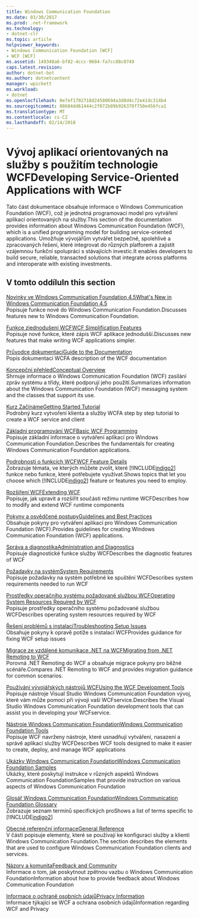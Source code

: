 ```yaml
---
title: Windows Communication Foundation
ms.date: 03/30/2017
ms.prod: .net-framework
ms.technology:
- dotnet-clr
ms.topic: article
helpviewer_keywords:
- Windows Communication Foundation [WCF]
- WCF [WCF]
ms.assetid: 149348a6-bf82-4ccc-9604-fa7cc88c0749
caps.latest.revision: 
author: dotnet-bot
ms.author: dotnetcontent
manager: wpickett
ms.workload:
- dotnet
ms.openlocfilehash: 0e7ef1702718d24580694a3d0d4c72e41dc314b4
ms.sourcegitcommit: 08684dd61444c2f072b89b926370f750e456fca1
ms.translationtype: MT
ms.contentlocale: cs-CZ
ms.lasthandoff: 02/14/2018
---
```

# <a name="developing-service-oriented-applications-with-wcf"></a><span data-ttu-id="c303d-102">Vývoj aplikací orientovaných na služby s použitím technologie WCF</span><span class="sxs-lookup"><span data-stu-id="c303d-102">Developing Service-Oriented Applications with WCF</span></span>
<span data-ttu-id="c303d-103">Tato část dokumentace obsahuje informace o Windows Communication Foundation (WCF), což je jednotná programovací model pro vytváření aplikací orientovaných na služby.</span><span class="sxs-lookup"><span data-stu-id="c303d-103">This section of the documentation provides information about Windows Communication Foundation (WCF), which is a unified programming model for building service-oriented applications.</span></span> <span data-ttu-id="c303d-104">Umožňuje vývojářům vytvářet bezpečné, spolehlivé a zpracovaných řešení, které integrovat do různých platforem a zajistit vzájemnou funkční spolupráci s stávajících investic.</span><span class="sxs-lookup"><span data-stu-id="c303d-104">It enables developers to build secure, reliable, transacted solutions that integrate across platforms and interoperate with existing investments.</span></span>
 
## <a name="in-this-section"></a><span data-ttu-id="c303d-105">V tomto oddílu</span><span class="sxs-lookup"><span data-stu-id="c303d-105">In this section</span></span>  
 [<span data-ttu-id="c303d-106">Novinky ve Windows Communication Foundation 4.5</span><span class="sxs-lookup"><span data-stu-id="c303d-106">What's New in Windows Communication Foundation 4.5</span></span>](../../../docs/framework/wcf/whats-new.md)  
 <span data-ttu-id="c303d-107">Popisuje funkce nové do Windows Communication Foundation.</span><span class="sxs-lookup"><span data-stu-id="c303d-107">Discusses features new to Windows Communication Foundation.</span></span>  
  
 [<span data-ttu-id="c303d-108">Funkce zjednodušení WCF</span><span class="sxs-lookup"><span data-stu-id="c303d-108">WCF Simplification Features</span></span>](../../../docs/framework/wcf/wcf-simplification-features.md)  
 <span data-ttu-id="c303d-109">Popisuje nové funkce, které zápis WCF aplikace jednodušší.</span><span class="sxs-lookup"><span data-stu-id="c303d-109">Discusses new features that make writing WCF applications simpler.</span></span>  
  
 [<span data-ttu-id="c303d-110">Průvodce dokumentací</span><span class="sxs-lookup"><span data-stu-id="c303d-110">Guide to the Documentation</span></span>](../../../docs/framework/wcf/guide-to-the-documentation.md)  
 <span data-ttu-id="c303d-111">Popis dokumentaci WCF</span><span class="sxs-lookup"><span data-stu-id="c303d-111">A description of the WCF documentation</span></span>  
  
 [<span data-ttu-id="c303d-112">Koncepční přehled</span><span class="sxs-lookup"><span data-stu-id="c303d-112">Conceptual Overview</span></span>](../../../docs/framework/wcf/conceptual-overview.md)  
 <span data-ttu-id="c303d-113">Shrnuje informace o Windows Communication Foundation (WCF) zasílání zpráv systému a třídy, které podporují jeho použití.</span><span class="sxs-lookup"><span data-stu-id="c303d-113">Summarizes information about the Windows Communication Foundation (WCF) messaging system and the classes that support its use.</span></span>  
  
 [<span data-ttu-id="c303d-114">Kurz Začínáme</span><span class="sxs-lookup"><span data-stu-id="c303d-114">Getting Started Tutorial</span></span>](../../../docs/framework/wcf/getting-started-tutorial.md)  
 <span data-ttu-id="c303d-115">Podrobný kurz vytvoření klienta a služby WCF</span><span class="sxs-lookup"><span data-stu-id="c303d-115">A step by step tutorial to create a WCF service and client</span></span>  
  
 [<span data-ttu-id="c303d-116">Základní programování WCF</span><span class="sxs-lookup"><span data-stu-id="c303d-116">Basic WCF Programming</span></span>](../../../docs/framework/wcf/basic-wcf-programming.md)  
 <span data-ttu-id="c303d-117">Popisuje základní informace o vytváření aplikací pro Windows Communication Foundation.</span><span class="sxs-lookup"><span data-stu-id="c303d-117">Describes the fundamentals for creating Windows Communication Foundation applications.</span></span>  
  
 [<span data-ttu-id="c303d-118">Podrobnosti o funkcích WCF</span><span class="sxs-lookup"><span data-stu-id="c303d-118">WCF Feature Details</span></span>](../../../docs/framework/wcf/feature-details/index.md)  
 <span data-ttu-id="c303d-119">Zobrazuje témata, ve kterých můžete zvolit, které [!INCLUDE[indigo2](../../../includes/indigo2-md.md)] funkce nebo funkce, které potřebujete využívat.</span><span class="sxs-lookup"><span data-stu-id="c303d-119">Shows topics that let you choose which [!INCLUDE[indigo2](../../../includes/indigo2-md.md)] feature or features you need to employ.</span></span>  
  
 [<span data-ttu-id="c303d-120">Rozšíření WCF</span><span class="sxs-lookup"><span data-stu-id="c303d-120">Extending WCF</span></span>](../../../docs/framework/wcf/extending/index.md)  
 <span data-ttu-id="c303d-121">Popisuje, jak upravit a rozšířit součásti režimu runtime WCF</span><span class="sxs-lookup"><span data-stu-id="c303d-121">Describes how to modify and extend WCF runtime components</span></span>  
  
 [<span data-ttu-id="c303d-122">Pokyny a osvědčené postupy</span><span class="sxs-lookup"><span data-stu-id="c303d-122">Guidelines and Best Practices</span></span>](../../../docs/framework/wcf/guidelines-and-best-practices.md)  
 <span data-ttu-id="c303d-123">Obsahuje pokyny pro vytváření aplikací pro Windows Communication Foundation (WCF).</span><span class="sxs-lookup"><span data-stu-id="c303d-123">Provides guidelines for creating Windows Communication Foundation (WCF) applications.</span></span>  
  
 [<span data-ttu-id="c303d-124">Správa a diagnostika</span><span class="sxs-lookup"><span data-stu-id="c303d-124">Administration and Diagnostics</span></span>](../../../docs/framework/wcf/diagnostics/index.md)  
 <span data-ttu-id="c303d-125">Popisuje diagnostické funkce služby WCF</span><span class="sxs-lookup"><span data-stu-id="c303d-125">Describes the diagnostic features of WCF</span></span>  
  
 [<span data-ttu-id="c303d-126">Požadavky na systém</span><span class="sxs-lookup"><span data-stu-id="c303d-126">System Requirements</span></span>](../../../docs/framework/wcf/wcf-system-requirements.md)  
 <span data-ttu-id="c303d-127">Popisuje požadavky na systém potřebné ke spuštění WCF</span><span class="sxs-lookup"><span data-stu-id="c303d-127">Describes system requirements needed to run WCF</span></span>  
  
 [<span data-ttu-id="c303d-128">Prostředky operačního systému požadované službou WCF</span><span class="sxs-lookup"><span data-stu-id="c303d-128">Operating System Resources Required by WCF</span></span>](../../../docs/framework/wcf/operating-system-resources-required-by-wcf.md)  
 <span data-ttu-id="c303d-129">Popisuje prostředky operačního systému požadované službou WCF</span><span class="sxs-lookup"><span data-stu-id="c303d-129">Describes operating system resources required by WCF</span></span>  
  
 [<span data-ttu-id="c303d-130">Řešení problémů s instalací</span><span class="sxs-lookup"><span data-stu-id="c303d-130">Troubleshooting Setup Issues</span></span>](../../../docs/framework/wcf/troubleshooting-setup-issues.md)  
 <span data-ttu-id="c303d-131">Obsahuje pokyny k opravě potíže s instalací WCF</span><span class="sxs-lookup"><span data-stu-id="c303d-131">Provides guidance for fixing WCF setup issues</span></span>  
  
 [<span data-ttu-id="c303d-132">Migrace ze vzdálené komunikace .NET na WCF</span><span class="sxs-lookup"><span data-stu-id="c303d-132">Migrating from .NET Remoting to WCF</span></span>](../../../docs/framework/wcf/migrating-from-net-remoting-to-wcf.md)  
 <span data-ttu-id="c303d-133">Porovná .NET Remoting do WCF a obsahuje migrace pokyny pro běžné scénáře.</span><span class="sxs-lookup"><span data-stu-id="c303d-133">Compares .NET Remoting to WCF and provides migration guidance for common scenarios.</span></span>  
  
 [<span data-ttu-id="c303d-134">Používání vývojářských nástrojů WCF</span><span class="sxs-lookup"><span data-stu-id="c303d-134">Using the WCF Development Tools</span></span>](../../../docs/framework/wcf/using-the-wcf-development-tools.md)  
 <span data-ttu-id="c303d-135">Popisuje nástroje Visual Studio Windows Communication Foundation vývoj, které vám může pomoci při vývoji vaší WCFservice.</span><span class="sxs-lookup"><span data-stu-id="c303d-135">Describes the Visual Studio Windows Communication Foundation development tools that can assist you in developing your WCFservice.</span></span>  
  
 [<span data-ttu-id="c303d-136">Nástroje Windows Communication Foundation</span><span class="sxs-lookup"><span data-stu-id="c303d-136">Windows Communication Foundation Tools</span></span>](../../../docs/framework/wcf/tools.md)  
 <span data-ttu-id="c303d-137">Popisuje WCF navrženy nástroje, které usnadňují vytváření, nasazení a správě aplikací služby WCF</span><span class="sxs-lookup"><span data-stu-id="c303d-137">Describes WCF tools designed to make it easier to create, deploy, and manage WCF applications</span></span>  
  
 [<span data-ttu-id="c303d-138">Ukázky Windows Communication Foundation</span><span class="sxs-lookup"><span data-stu-id="c303d-138">Windows Communication Foundation Samples</span></span>](../../../docs/framework/wcf/samples/index.md)  
 <span data-ttu-id="c303d-139">Ukázky, které poskytují instrukce v různých aspektů Windows Communication Foundation</span><span class="sxs-lookup"><span data-stu-id="c303d-139">Samples that provide instruction on various aspects of Windows Communication Foundation</span></span>  
  
 [<span data-ttu-id="c303d-140">Glosář Windows Communication Foundation</span><span class="sxs-lookup"><span data-stu-id="c303d-140">Windows Communication Foundation Glossary</span></span>](../../../docs/framework/wcf/glossary.md)  
 <span data-ttu-id="c303d-141">Zobrazuje seznam termínů specifických pro</span><span class="sxs-lookup"><span data-stu-id="c303d-141">Shows a list of terms specific to</span></span> [!INCLUDE[indigo2](../../../includes/indigo2-md.md)]  
  
 [<span data-ttu-id="c303d-142">Obecné referenční informace</span><span class="sxs-lookup"><span data-stu-id="c303d-142">General Reference</span></span>](../../../docs/framework/wcf/general-reference.md)  
 <span data-ttu-id="c303d-143">V části popisuje elementy, které se používají ke konfiguraci služby a klienti Windows Communication Foundation.</span><span class="sxs-lookup"><span data-stu-id="c303d-143">The section describes the elements that are used to configure Windows Communication Foundation clients and services.</span></span>  
  
 [<span data-ttu-id="c303d-144">Názory a komunita</span><span class="sxs-lookup"><span data-stu-id="c303d-144">Feedback and Community</span></span>](../../../docs/framework/wcf/feedback-and-community.md)  
 <span data-ttu-id="c303d-145">Informace o tom, jak poskytnout zpětnou vazbu o Windows Communication Foundation</span><span class="sxs-lookup"><span data-stu-id="c303d-145">Information about how to provide feedback about Windows Communication Foundation</span></span>  
  
 [<span data-ttu-id="c303d-146">Informace o ochraně osobních údajů</span><span class="sxs-lookup"><span data-stu-id="c303d-146">Privacy Information</span></span>](../../../docs/framework/wcf/privacy-information.md)  
 <span data-ttu-id="c303d-147">Informace týkající se WCF a ochrana osobních údajů</span><span class="sxs-lookup"><span data-stu-id="c303d-147">Information regarding WCF and Privacy</span></span>  
